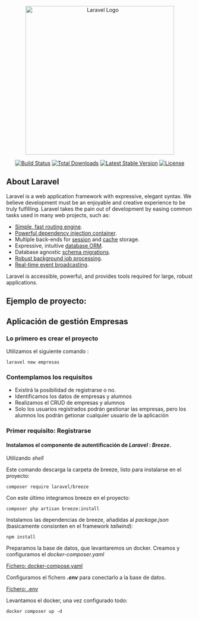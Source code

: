 <p align="center"><a href="https://laravel.com" target="_blank"><img src="https://raw.githubusercontent.com/laravel/art/master/logo-lockup/5%20SVG/2%20CMYK/1%20Full%20Color/laravel-logolockup-cmyk-red.svg" width="400" alt="Laravel Logo"></a></p>

<p align="center">
<a href="https://github.com/laravel/framework/actions"><img src="https://github.com/laravel/framework/workflows/tests/badge.svg" alt="Build Status"></a>
<a href="https://packagist.org/packages/laravel/framework"><img src="https://img.shields.io/packagist/dt/laravel/framework" alt="Total Downloads"></a>
<a href="https://packagist.org/packages/laravel/framework"><img src="https://img.shields.io/packagist/v/laravel/framework" alt="Latest Stable Version"></a>
<a href="https://packagist.org/packages/laravel/framework"><img src="https://img.shields.io/packagist/l/laravel/framework" alt="License"></a>
</p>

## About Laravel

Laravel is a web application framework with expressive, elegant syntax. We believe development must be an enjoyable and creative experience to be truly fulfilling. Laravel takes the pain out of development by easing common tasks used in many web projects, such as:

- [Simple, fast routing engine](https://laravel.com/docs/routing).
- [Powerful dependency injection container](https://laravel.com/docs/container).
- Multiple back-ends for [session](https://laravel.com/docs/session) and [cache](https://laravel.com/docs/cache) storage.
- Expressive, intuitive [database ORM](https://laravel.com/docs/eloquent).
- Database agnostic [schema migrations](https://laravel.com/docs/migrations).
- [Robust background job processing](https://laravel.com/docs/queues).
- [Real-time event broadcasting](https://laravel.com/docs/broadcasting).

Laravel is accessible, powerful, and provides tools required for large, robust applications.

## Ejemplo de proyecto: 
## Aplicación de gestión Empresas 

### Lo primero es crear el proyecto

Utilizamos el siguiente comando : 

```shell
laravel new empresas
```

### Contemplamos los requisitos

* Existirá la posibilidad de registrarse o no.
* Identificamos los datos de empresas y alumnos
* Realizamos el CRUD de empresas y alumnos
* Solo los usuarios registrados podrán gestionar las empresas, pero los alumnos los podrán getionar cualquier usuario de la aplicación
 
### Primer requisito: Registrarse

#### Instalamos el componente de autentificación de *Laravel* : *Breeze*.

Utilizando *shell*

Este comando descarga la carpeta de breeze, listo para instalarse en el proyecto:

```shell
composer require laravel/breeze
```

Con este último integramos breeze en el proyecto:
```shell
composer php artisan breeze:install
```

Instalamos las dependencias de breeze, añadidas al *package.json* (basicamente consisnten en el framework *tailwind*): 

```shell 
npm install
```

Preparamos la base de datos, que levantaremos un docker. 
Creamos y configuramos el *docker-composer.yaml*

[Fichero: docker-compose.yaml](docker-compose.yaml)

Configuramos el fichero ***.env*** para conectarlo a la base de datos.

[Fichero: .env](.env)

Levantamos el docker, una vez configurado todo:

```shell
docker composer up -d
```
